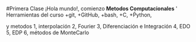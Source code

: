 #Primera Clase <date>
¡Hola mundo!, comienzo **Metodos Computacionales**
'
Herramientas del curso
+git,
+GitHub,
+bash,
+C,
+Ṕython,

y metodos
1, interpolación
2, Fourier
3, Diferenciación e Integración
4, EDO
5, EDP
6, métodos de MonteCarlo
